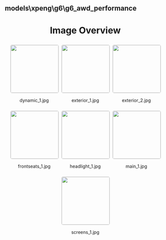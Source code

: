 ## models\xpeng\g6\g6_awd_performance

<style>
    .image-gallery {
        display: flex;
        flex-wrap: wrap;
        gap: 10px;
        justify-content: center;
        padding: 10px;
    }
    .image-gallery img {
        width: 150px;
        height: auto;
        border: 1px solid #ddd;
        border-radius: 5px;
    }
    .image-gallery div {
        flex: 1 1 calc(33.333% - 20px); /* Three images per row on large screens */
        max-width: 150px;
        text-align: center;
    }
    @media (max-width: 768px) {
        .image-gallery div {
            flex: 1 1 calc(50% - 20px); /* Two images per row on medium screens */
        }
    }
    @media (max-width: 480px) {
        .image-gallery div {
            flex: 1 1 100%; /* One image per row on small screens */
        }
    }
</style>
<h1 style ="text-align: center;"> Image Overview </h1> <div class="image-gallery">
<div>
<img src="https://media.evkx.net/multimedia/models/xpeng/g6/g6_awd_performance/dynamic_1_st.jpg">
<p>dynamic_1.jpg</p>
</div>
<div>
<img src="https://media.evkx.net/multimedia/models/xpeng/g6/g6_awd_performance/exterior_1_st.jpg">
<p>exterior_1.jpg</p>
</div>
<div>
<img src="https://media.evkx.net/multimedia/models/xpeng/g6/g6_awd_performance/exterior_2_st.jpg">
<p>exterior_2.jpg</p>
</div>
<div>
<img src="https://media.evkx.net/multimedia/models/xpeng/g6/g6_awd_performance/frontseats_1_st.jpg">
<p>frontseats_1.jpg</p>
</div>
<div>
<img src="https://media.evkx.net/multimedia/models/xpeng/g6/g6_awd_performance/headlight_1_st.jpg">
<p>headlight_1.jpg</p>
</div>
<div>
<img src="https://media.evkx.net/multimedia/models/xpeng/g6/g6_awd_performance/main_1_st.jpg">
<p>main_1.jpg</p>
</div>
<div>
<img src="https://media.evkx.net/multimedia/models/xpeng/g6/g6_awd_performance/screens_1_st.jpg">
<p>screens_1.jpg</p>
</div>
</div>
